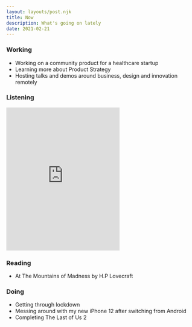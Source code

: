 ```yaml
---
layout: layouts/post.njk
title: Now
description: What's going on lately
date: 2021-02-21
---
```

### Working
- Working on a community product for a healthcare startup
- Learning more about Product Strategy
- Hosting talks and demos around business, design and innovation remotely

### Listening
<iframe src="https://open.spotify.com/embed/playlist/45UJkKVR2ROThTq9bCDepb" width="300" height="380" frameborder="0" allowtransparency="true" allow="encrypted-media"></iframe>

### Reading
- At The Mountains of Madness by H.P Lovecraft

### Doing
- Getting through lockdown
- Messing around with my new iPhone 12 after switching from Android
- Completing The Last of Us 2

